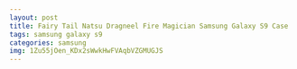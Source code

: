 ```yaml
---
layout: post
title: Fairy Tail Natsu Dragneel Fire Magician Samsung Galaxy S9 Case
tags: samsung galaxy s9
categories: samsung
img: 1Zu55jOen_KDx2sWwkHwFVAqbVZGMUGJS
---
```

